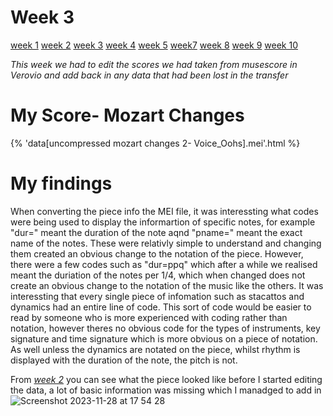 # Week 3

[week 1](week1.md)  [week 2](week2.md)  [week 3](week3.md)  [week 4](week4.md)  [week 5](week5.md)   [week7](week7.d)  [week 8](week8.md)  [week 9](week9.md)  [week 10](week10.md)  

*This week we had to edit the scores we had taken from musescore in Verovio and add back in any data that had been lost in the transfer*

# My Score- Mozart Changes

{% 'data[uncompressed mozart changes 2- Voice_Oohs].mei'.html %}

# My findings

When converting the piece info the MEI file, it was interessting what codes were being used to display the informartion of specific notes, for example "dur=" meant the duration of the note aqnd "pname=" meant the exact name of the notes. These were relativly simple to understand and changing them created an obvious change to the notation of the piece. However, there were a few codes such as "dur=ppq" which after a while we realised meant the duriation of the notes per 1/4, which when changed does not create an obvious change to the notation of the music like the others. It was interessting that every single piece of infomation such as stacattos and dynamics had an entire line of code. This sort of code would be easier to read by someone who is more experienced with coding rather than notation, however theres no obvious code for the types of instruments, key signature and time signature which is more obvious on a piece of notation. As well unless the dynamics are notated on the piece, whilst rhythm is displayed with the duration of the note, the pitch is not. 

From *[week 2](week2.md)* you can see what the piece looked like before I started editing the data, a lot of basic information was missing which I manadged to add in
![Screenshot 2023-11-28 at 17 54 28](https://github.com/2578428b/MCA-2023/assets/146018791/6ca0e82d-35a4-4a4d-bab5-794de63e4951)

